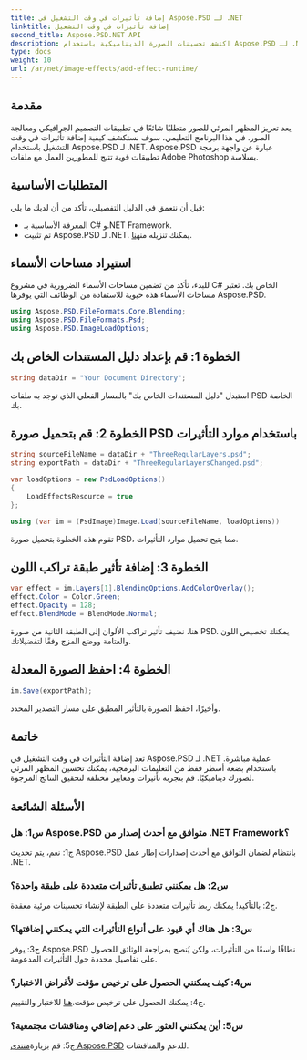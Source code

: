 ```yaml
---
title: إضافة تأثيرات في وقت التشغيل في Aspose.PSD لـ .NET
linktitle: إضافة تأثيرات في وقت التشغيل
second_title: Aspose.PSD.NET API
description: اكتشف تحسينات الصورة الديناميكية باستخدام Aspose.PSD لـ .NET. أضف التأثيرات في وقت التشغيل بسهولة.
type: docs
weight: 10
url: /ar/net/image-effects/add-effect-runtime/
---
```

## مقدمة

يعد تعزيز المظهر المرئي للصور متطلبًا شائعًا في تطبيقات التصميم الجرافيكي ومعالجة الصور. في هذا البرنامج التعليمي، سوف نستكشف كيفية إضافة تأثيرات في وقت التشغيل باستخدام Aspose.PSD لـ .NET. Aspose.PSD عبارة عن واجهة برمجة تطبيقات قوية تتيح للمطورين العمل مع ملفات Adobe Photoshop بسلاسة. 

## المتطلبات الأساسية

قبل أن نتعمق في الدليل التفصيلي، تأكد من أن لديك ما يلي:

- المعرفة الأساسية بـ C# و.NET Framework.
-  تم تثبيت Aspose.PSD لـ .NET. يمكنك تنزيله من[هنا](https://releases.aspose.com/psd/net/).

## استيراد مساحات الأسماء

للبدء، تأكد من تضمين مساحات الأسماء الضرورية في مشروع C# الخاص بك. تعتبر مساحات الأسماء هذه حيوية للاستفادة من الوظائف التي يوفرها Aspose.PSD.

```csharp
using Aspose.PSD.FileFormats.Core.Blending;
using Aspose.PSD.FileFormats.Psd;
using Aspose.PSD.ImageLoadOptions;
```

## الخطوة 1: قم بإعداد دليل المستندات الخاص بك

```csharp
string dataDir = "Your Document Directory";
```

استبدل "دليل المستندات الخاص بك" بالمسار الفعلي الذي توجد به ملفات PSD الخاصة بك.

## الخطوة 2: قم بتحميل صورة PSD باستخدام موارد التأثيرات

```csharp
string sourceFileName = dataDir + "ThreeRegularLayers.psd";
string exportPath = dataDir + "ThreeRegularLayersChanged.psd";

var loadOptions = new PsdLoadOptions()
{
    LoadEffectsResource = true
};

using (var im = (PsdImage)Image.Load(sourceFileName, loadOptions))
```

تقوم هذه الخطوة بتحميل صورة PSD، مما يتيح تحميل موارد التأثيرات.

## الخطوة 3: إضافة تأثير طبقة تراكب اللون

```csharp
var effect = im.Layers[1].BlendingOptions.AddColorOverlay();
effect.Color = Color.Green;
effect.Opacity = 128;
effect.BlendMode = BlendMode.Normal;
```

هنا، نضيف تأثير تراكب الألوان إلى الطبقة الثانية من صورة PSD. يمكنك تخصيص اللون والعتامة ووضع المزج وفقًا لتفضيلاتك.

## الخطوة 4: احفظ الصورة المعدلة

```csharp
im.Save(exportPath);
```

وأخيرًا، احفظ الصورة بالتأثير المطبق على مسار التصدير المحدد.

## خاتمة

تعد إضافة التأثيرات في وقت التشغيل في Aspose.PSD لـ .NET عملية مباشرة. باستخدام بضعة أسطر فقط من التعليمات البرمجية، يمكنك تحسين المظهر المرئي لصورك ديناميكيًا. قم بتجربة تأثيرات ومعايير مختلفة لتحقيق النتائج المرجوة.

## الأسئلة الشائعة

### س1: هل Aspose.PSD متوافق مع أحدث إصدار من .NET Framework؟

ج1: نعم، يتم تحديث Aspose.PSD بانتظام لضمان التوافق مع أحدث إصدارات إطار عمل .NET.

### س2: هل يمكنني تطبيق تأثيرات متعددة على طبقة واحدة؟

ج2: بالتأكيد! يمكنك ربط تأثيرات متعددة على الطبقة لإنشاء تحسينات مرئية معقدة.

### س3: هل هناك أي قيود على أنواع التأثيرات التي يمكنني إضافتها؟

ج3: يوفر Aspose.PSD نطاقًا واسعًا من التأثيرات، ولكن يُنصح بمراجعة الوثائق للحصول على تفاصيل محددة حول التأثيرات المدعومة.

### س4: كيف يمكنني الحصول على ترخيص مؤقت لأغراض الاختبار؟

 ج4: يمكنك الحصول على ترخيص مؤقت.[هنا](https://purchase.aspose.com/temporary-license/) للاختبار والتقييم.

### س5: أين يمكنني العثور على دعم إضافي ومناقشات مجتمعية؟

 ج5: قم بزيارة[منتدى Aspose.PSD](https://forum.aspose.com/c/psd/34) للدعم والمناقشات.